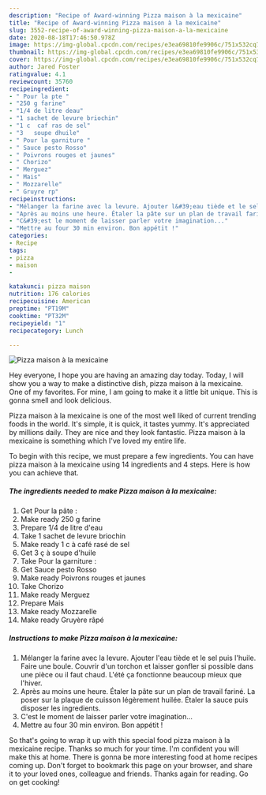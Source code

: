 ```yaml
---
description: "Recipe of Award-winning Pizza maison à la mexicaine"
title: "Recipe of Award-winning Pizza maison à la mexicaine"
slug: 3552-recipe-of-award-winning-pizza-maison-a-la-mexicaine
date: 2020-08-18T17:46:50.978Z
image: https://img-global.cpcdn.com/recipes/e3ea69810fe9906c/751x532cq70/pizza-maison-a-la-mexicaine-photo-principale-de-la-recette.jpg
thumbnail: https://img-global.cpcdn.com/recipes/e3ea69810fe9906c/751x532cq70/pizza-maison-a-la-mexicaine-photo-principale-de-la-recette.jpg
cover: https://img-global.cpcdn.com/recipes/e3ea69810fe9906c/751x532cq70/pizza-maison-a-la-mexicaine-photo-principale-de-la-recette.jpg
author: Jared Foster
ratingvalue: 4.1
reviewcount: 35760
recipeingredient:
- " Pour la pte "
- "250 g farine"
- "1/4 de litre deau"
- "1 sachet de levure briochin"
- "1 c  caf ras de sel"
- "3   soupe dhuile"
- " Pour la garniture "
- " Sauce pesto Rosso"
- " Poivrons rouges et jaunes"
- " Chorizo"
- " Merguez"
- " Mais"
- " Mozzarelle"
- " Gruyre rp"
recipeinstructions:
- "Mélanger la farine avec la levure. Ajouter l&#39;eau tiède et le sel puis l&#39;huile. Faire une boule. Couvrir d&#39;un torchon et laisser gonfler si possible dans une pièce ou il faut chaud. L&#39;été ça fonctionne beaucoup mieux que l&#39;hiver."
- "Après au moins une heure. Étaler la pâte sur un plan de travail fariné. La poser sur la plaque de cuisson légèrement huilée. Étaler la sauce puis disposer les ingredients."
- "C&#39;est le moment de laisser parler votre imagination..."
- "Mettre au four 30 min environ. Bon appétit !"
categories:
- Recipe
tags:
- pizza
- maison
- 

katakunci: pizza maison  
nutrition: 176 calories
recipecuisine: American
preptime: "PT19M"
cooktime: "PT32M"
recipeyield: "1"
recipecategory: Lunch

---
```



![Pizza maison à la mexicaine](https://img-global.cpcdn.com/recipes/e3ea69810fe9906c/751x532cq70/pizza-maison-a-la-mexicaine-photo-principale-de-la-recette.jpg)

Hey everyone, I hope you are having an amazing day today. Today, I will show you a way to make a distinctive dish, pizza maison à la mexicaine. One of my favorites. For mine, I am going to make it a little bit unique. This is gonna smell and look delicious.

Pizza maison à la mexicaine is one of the most well liked of current trending foods in the world. It's simple, it is quick, it tastes yummy. It's appreciated by millions daily. They are nice and they look fantastic. Pizza maison à la mexicaine is something which I've loved my entire life.




To begin with this recipe, we must prepare a few ingredients. You can have pizza maison à la mexicaine using 14 ingredients and 4 steps. Here is how you can achieve that.

<!--inarticleads1-->

##### The ingredients needed to make Pizza maison à la mexicaine:

1. Get  Pour la pâte :
1. Make ready 250 g farine
1. Prepare 1/4 de litre d&#39;eau
1. Take 1 sachet de levure briochin
1. Make ready 1 c à café rasé de sel
1. Get 3 ç à soupe d&#39;huile
1. Take  Pour la garniture :
1. Get  Sauce pesto Rosso
1. Make ready  Poivrons rouges et jaunes
1. Take  Chorizo
1. Make ready  Merguez
1. Prepare  Mais
1. Make ready  Mozzarelle
1. Make ready  Gruyère râpé




<!--inarticleads2-->

##### Instructions to make Pizza maison à la mexicaine:

1. Mélanger la farine avec la levure. Ajouter l&#39;eau tiède et le sel puis l&#39;huile. Faire une boule. Couvrir d&#39;un torchon et laisser gonfler si possible dans une pièce ou il faut chaud. L&#39;été ça fonctionne beaucoup mieux que l&#39;hiver.
1. Après au moins une heure. Étaler la pâte sur un plan de travail fariné. La poser sur la plaque de cuisson légèrement huilée. Étaler la sauce puis disposer les ingredients.
1. C&#39;est le moment de laisser parler votre imagination...
1. Mettre au four 30 min environ. Bon appétit !




So that's going to wrap it up with this special food pizza maison à la mexicaine recipe. Thanks so much for your time. I'm confident you will make this at home. There is gonna be more interesting food at home recipes coming up. Don't forget to bookmark this page on your browser, and share it to your loved ones, colleague and friends. Thanks again for reading. Go on get cooking!
